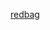 <!--
.. title: Friends
.. slug: friends
.. date: 2019-04-17 12:31:31 UTC+08:00
.. tags: 
.. category: 
.. link: 
.. description: 
.. type: text
-->

[redbag](http://ylxredbag.github.io)
